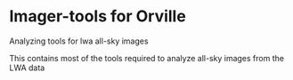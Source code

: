 # Imager-tools for Orville
Analyzing tools for lwa all-sky images 

This contains most of the tools required to analyze all-sky images from the LWA data
